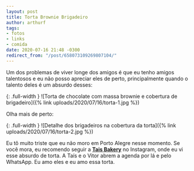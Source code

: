 ```yaml
---
layout: post
title: Torta Brownie Brigadeiro
author: arthurf
tags:
- fotos
- links
- comida
date: 2020-07-16 21:48 -0300
redirect_from: "/post/658073109269807104/"
---
```

Um dos problemas de viver longe dos amigos é que eu tenho amigos talentosos e eu não posso apreciar eles de perto, principalmente quando o talento deles é um absurdo desses:

{: .full-width }
![Torta de chocolate com massa brownie e cobertura de brigadeiro]({% link uploads/2020/07/16/torta-1.jpg %})

Olha mais de perto:

{: .full-width }
![Detalhe dos brigadeiros na cobertura da torta]({% link uploads/2020/07/16/torta-2.jpg %})

Eu tô muito triste que eu não moro em Porto Alegre nesse momento. Se você mora, eu recomendo seguir a [**Tais Bakery**](https://www.instagram.com/tais.bakery/) no Instagram, onde eu vi esse absurdo de torta. A Taís e o Vitor abrem a agenda por lá e pelo WhatsApp. Eu amo eles e eu amo essa torta.
